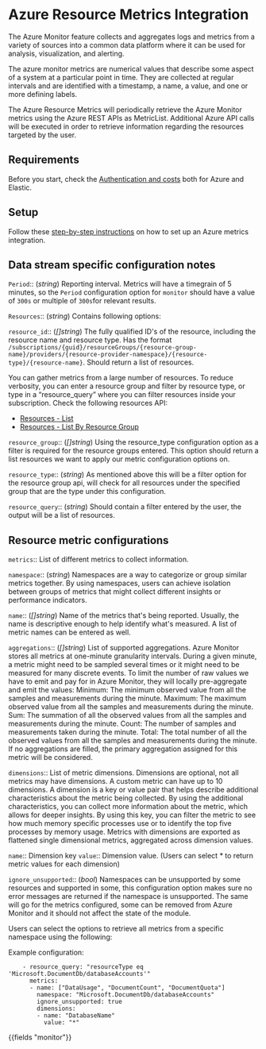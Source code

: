 # Azure Resource Metrics Integration

The Azure Monitor feature collects and aggregates logs and metrics from a variety of sources into a common data platform where it can be used for analysis, visualization, and alerting.

The azure monitor metrics are numerical values that describe some aspect of a system at a particular point in time. They are collected at regular intervals and are identified with a timestamp, a name, a value, and one or more defining labels.

The Azure Resource Metrics will periodically retrieve the Azure Monitor metrics using the Azure REST APIs as MetricList.
Additional Azure API calls will be executed in order to retrieve information regarding the resources targeted by the user.

## Requirements

Before you start, check the [Authentication and costs](https://docs.elastic.co/integrations/azure_metrics#authentication-and-costs) both for Azure and Elastic.

## Setup

Follow these [step-by-step instructions](https://docs.elastic.co/integrations/azure_metrics#setup) on how to set up an Azure metrics integration.

## Data stream specific configuration notes

`Period`:: (_string_) Reporting interval. Metrics will have a timegrain of 5 minutes, so the `Period` configuration option  for `monitor` should have a value of `300s` or multiple of `300s`for relevant results.

`Resources`:: (_string_) Contains following options:

`resource_id`:: (_[]string_) The fully qualified ID's of the resource, including the resource name and resource type. Has the format `/subscriptions/{guid}/resourceGroups/{resource-group-name}/providers/{resource-provider-namespace}/{resource-type}/{resource-name}`.
  Should return a list of resources.

You can gather metrics from a large number of resources. To reduce verbosity, you can enter a resource group and filter by resource type, or type in a “resource_query” where you can filter resources inside your subscription.
Check the following resources API:
- [Resources - List](https://docs.microsoft.com/en-us/rest/api/resources/resources/list)
- [Resources - List By Resource Group](https://docs.microsoft.com/en-us/rest/api/resources/resources/listbyresourcegroup)

`resource_group`:: (_[]string_) Using the resource_type configuration option as a filter is required for the resource groups entered. This option should return a list resources we want to apply our metric configuration options on.

`resource_type`:: (_string_) As mentioned above this will be a filter option for the resource group api, will check for all resources under the specified group that are the type under this configuration.

`resource_query`:: (_string_) Should contain a filter entered by the user, the output will be a list of resources.


## Resource metric configurations

`metrics`:: List of different metrics to collect information.

`namespace`:: (_string_) Namespaces are a way to categorize or group similar metrics together. By using namespaces, users can achieve isolation between groups of metrics that might collect different insights or performance indicators.

`name`:: (_[]string_) Name of the metrics that's being reported. Usually, the name is descriptive enough to help identify what's measured. A list of metric names can be entered as well.

`aggregations`:: (_[]string_) List of supported aggregations.
Azure Monitor stores all metrics at one-minute granularity intervals. During a given minute, a metric might need to be sampled several times or it might need to be measured for many discrete events.
To limit the number of raw values we have to emit and pay for in Azure Monitor, they will locally pre-aggregate and emit the values:
Minimum: The minimum observed value from all the samples and measurements during the minute.
Maximum: The maximum observed value from all the samples and measurements during the minute.
Sum: The summation of all the observed values from all the samples and measurements during the minute.
Count: The number of samples and measurements taken during the minute.
Total: The total number of all the observed values from all the samples and measurements during the minute.
If no aggregations are filled, the primary aggregation assigned for this metric will be considered.

`dimensions`:: List of metric dimensions. Dimensions are optional, not all metrics may have dimensions. A custom metric can have up to 10 dimensions.
A dimension is a key or value pair that helps describe additional characteristics about the metric being collected. By using the additional characteristics, you can collect more information about the metric, which allows for deeper insights.
By using this key, you can filter the metric to see how much memory specific processes use or to identify the top five processes by memory usage.
Metrics with dimensions are exported as flattened single dimensional metrics, aggregated across dimension values.

`name`:: Dimension key
`value`:: Dimension value. (Users can select * to return metric values for each dimension)

`ignore_unsupported`:: (_bool_) Namespaces can be unsupported by some resources and supported in some, this configuration option makes sure no error messages are returned if the namespace is unsupported.
The same will go for the metrics configured, some can be removed from Azure Monitor and it should not affect the state of the module.

Users can select the options to retrieve all metrics from a specific namespace using the following:

Example configuration:

```
    - resource_query: "resourceType eq 'Microsoft.DocumentDb/databaseAccounts'"
      metrics:
      - name: ["DataUsage", "DocumentCount", "DocumentQuota"]
        namespace: "Microsoft.DocumentDb/databaseAccounts"
        ignore_unsupported: true
        dimensions:
        - name: "DatabaseName"
          value: "*"
```


{{fields "monitor"}}